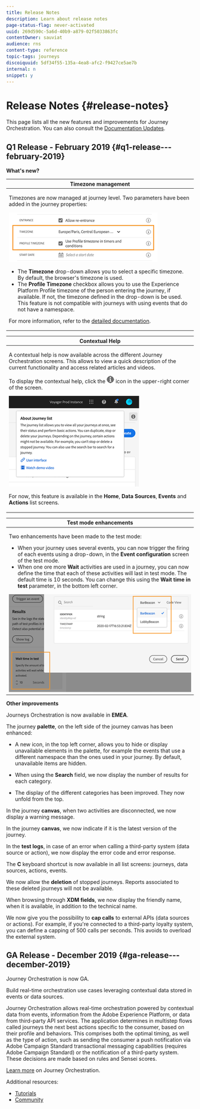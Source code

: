```yaml
---
title: Release Notes
description: Learn about release notes
page-status-flag: never-activated
uuid: 269d590c-5a6d-40b9-a879-02f5033863fc
contentOwner: sauviat
audience: rns
content-type: reference
topic-tags: journeys
discoiquuid: 5df34f55-135a-4ea8-afc2-f9427ce5ae7b
internal: n
snippet: y
---
```


# Release Notes {#release-notes}

This page lists all the new features and improvements for Journey Orchestration.
You can also consult the [Documentation Updates](../release-notes/documentation-updates.md).

## Q1 Release - February 2019 {#q1-release---february-2019}

**What's new?**

<table>
<thead>
<tr>
<th><strong>Timezone management</strong><br/></th>
</tr>
</thead>
<tbody>
<tr> 
<td>
<p>Timezones are now managed at journey level. Two parameters have been added in the journey properties:</p>
<img src="../assets/rn-timezone.png"/>
<ul>
<li>The <strong>Timezone</strong> drop-down allows you to select a specific timezone. By default, the browser's timezone is used.</li>
<li>The <strong>Profile Timezone</strong> checkbox allows you to use the Experience Platform Profile timezone of the person entering the journey, if available. If not, the timezone defined in the drop-down is be used. This feature is not compatible with journeys with using events that do not have a namespace.</li>
</ul>
<p>For more information, refer to the <a href="../building-journeys/changing-properties.md">detailed documentation</a>.</p>
</td>
</tr>
</tbody>
</table>

<table>
<thead>
<tr>
<th><strong>Contextual Help</strong><br/></th>
</tr>
</thead>
<tbody>
<tr>
<td>
<p>A contextual help is now available across the different Journey Orchestration screens. This allows to view a quick description of the current functionality and access related articles and videos.</p>
<p>To display the contextual help, click the <img src="../assets/icon-context.png"/> icon in the upper-right corner of the screen. </p>
<img src="../assets/rn-context.png"/>
<p>For now, this feature is available in the <strong>Home</strong>, <strong>Data Sources</strong>, <strong>Events</strong> and <strong>Actions</strong> list screens.</p>
</td>
</tr>
</tbody>
</table>

<table>
<thead>
<tr>
<th><strong>Test mode enhancements</strong><br/></th>
</tr>
</thead>
<tbody>
<tr>
<td>
<p>Two enhancements have been made to the test mode:</p>
<ul>
<li>When your journey uses several events, you can now trigger the firing of each events using a drop-down, in the <strong>Event configuration</strong> screen of the test mode.</li>
<li>When one ore more <strong>Wait</strong> activities are used in a journey, you can now define the time that each of these activities will last in test mode. The default time is 10 seconds. You can change this using the <strong>Wait time in test</strong> parameter, in the bottom left corner. </li>
</ul>
<img src="../assets/rn-test.png"/>
</td>
</tr>
</tbody>
</table>

**Other improvements**

Journeys Orchestration is now available in **EMEA**.

The journey **palette**, on the left side of the journey canvas has been enhanced:

* A new icon, in the top left corner, allows you to hide or display unavailable elements in the palette, for example the events that use a different namespace than the ones used in your journey. By default, unavailable items are hidden.

* When using the **Search** field, we now display the number of results for each category.

* The display of the different categories has been improved. They now unfold from the top.

In the journey **canvas**, when two activities are disconnected, we now display a warning message.

In the journey **canvas**, we now indicate if it is the latest version of the journey.

In the **test logs**, in case of an error when calling a third-party system (data source or action), we now display the error code and error response.

The **C** keyboard shortcut is now available in all list screens: journeys, data sources, actions, events.

We now allow the **deletion** of stopped journeys. Reports associated to these deleted journeys will not be available.

When browsing through **XDM fields**, we now display the friendly name, when it is available, in addition to the technical name.

We now give you the possibility to **cap calls** to external APIs (data sources or actions). For example, if you're connected to a third-party loyalty system, you can define a capping of 500 calls per seconds. This avoids to overload the external system.

## GA Release - December 2019 {#ga-release---december-2019}

Journey Orchestration is now GA. 

Build real-time orchestration use cases leveraging contextual data stored in events or data sources.

Journey Orchestration allows real-time orchestration powered by contextual data from events, information from the Adobe Experience Platform, or data from third-party API services. The application determines in multistep flows called journeys the next best actions specific to the consumer, based on their profile and behaviors. This comprises both the optimal timing, as well as the type of action, such as sending the consumer a push notification via Adobe Campaign Standard transactional messaging capabilities (requires Adobe Campaign Standard) or the notification of a third-party system. These decisions are made based on rules and Sensei scores.

[Learn more](../action/working-with-adobe-campaign.md) on Journey Orchestration.

Additional resources:

* [Tutorials](https://docs.adobe.com/content/help/en/platform-learn/tutorials/journey-orchestration/introduction.html)
* [Community](https://www.adobe.com/go/journeyorchestrationcommunity)